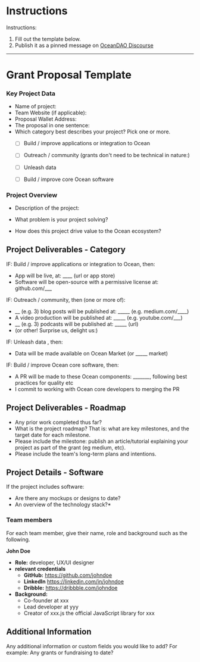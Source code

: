 # Instructions

Instructions:
1. Fill out the template below.
2. Publish it as a pinned message on [OceanDAO Discourse](https://port.oceanprotocol.com/c/oceandao/56)

----

# Grant Proposal Template

### Key Project Data

- Name of project: 
- Team Website (if applicable): 
- Proposal Wallet Address: 
- The proposal in one sentence: 
- Which category best describes your project? Pick one or more.
  - [ ] Build / improve applications or integration to Ocean
  - [ ] Outreach / community (grants don't need to be technical in nature:)
  - [ ] Unleash data
  - [ ] Build / improve core Ocean software


### Project Overview

- Description of the project:

- What problem is your project solving?

- How does this project drive value to the Ocean ecosystem?


## Project Deliverables - Category

IF: Build / improve applications or integration to Ocean, then: 
- App will be live, at: ____ (url or app store)
- Software will be open-source with a permissive license at: github.com/___

IF: Outreach / community, then (one or more of):
- __ (e.g. 3) blog posts will be published at: _____ (e.g. medium.com/____)
- A video production will be published at: _____ (e.g. youtube.com/___)
- __ (e.g. 3) podcasts will be published at: _____ (url)
- (or other! Surprise us, delight us:)

IF: Unleash data , then:
- Data will be made available on Ocean Market (or _____ market)

IF: Build / improve Ocean core software, then:
- A PR will be made to these Ocean components: _______, following best practices for quality etc
- I commit to working with Ocean core developers to merging the PR

## Project Deliverables - Roadmap

- Any prior work completed thus far?
- What is the project roadmap? That is: what are key milestones, and the target date for each milestone.
- Please include the milestone: publish an article/tutorial explaining your project as part of the grant (eg medium, etc).
- Please include the team's long-term plans and intentions.

## Project Details - Software

If the project includes software:
- Are there any mockups or designs to date? 
- An overview of the technology stack?* 

### Team members
For each team member, give their name, role and background such as the following.

**John Doe**
- **Role:** developer, UX/UI designer
- **relevant credentials**
  - **GitHub:** https://github.com/johndoe
  - **LinkedIn** https://linkedin.com/in/johndoe
  - **Dribble:** https://dribbble.com/johndoe
- **Background:** 
  - Co-founder at xxx
  - Lead developer at yyy 
  - Creator of xxx.js the official JavaScript library for xxx

## Additional Information
Any additional information or custom fields you would like to add? For example: Any grants or fundraising to date?


